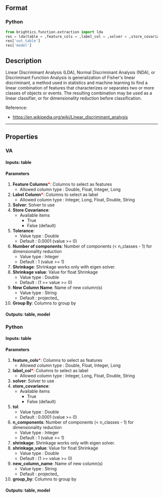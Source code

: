 ## Format
### Python
```python
from brightics.function.extraction import lda
res = lda(table = ,feature_cols = ,label_col = ,solver = ,store_covariance = ,tol = ,n_components = ,shrinkage = ,shrinkage_value = ,new_column_name = ,group_by = )
res['out_table']
res['model']
```

## Description
Linear Discriminant Analysis (LDA), Normal Discriminant Analysis (NDA), or Discriminant Function Analysis is generalization of Fisher's linear discriminant, a method used in statistics and machine learning to find a linear combination of features that characterizes or separates two or more classes of objects or events. The resulting combination may be used as a linear classifier, or for dimensionality reduction before classification.

Reference:
+ <https://en.wikipedia.org/wiki/Linear_discriminant_analysis>

---

## Properties
### VA
#### Inputs: table

#### Parameters
1. **Feature Columns**<b style="color:red">*</b>: Columns to select as features
   - Allowed column type : Double, Float, Integer, Long
2. **Label Column**<b style="color:red">*</b>: Columns to select as label
   - Allowed column type : Integer, Long, Float, Double, String
3. **Solver**: Solver to use
4. **Store Covariance**: 
   - Available items
      - True
      - False (default)
5. **Tolerance**: 
   - Value type : Double
   - Default : 0.0001 (value >= 0)
6. **Number of components**: Number of components (< n_classes - 1) for dimensionality reduction
   - Value type : Integer
   - Default : 1 (value >= 1)
7. **Shrinkage**: Shrinkage works only with eigen solver.
8. **Shrinkage value**: Value for float Shrinkage
   - Value type : Double
   - Default : (1 >= value >= 0)
9. **New Column Name**: Name of new column(s)
   - Value type : String
   - Default : projected_
10. **Group By**: Columns to group by

#### Outputs: table, model

### Python
#### Inputs: table

#### Parameters
1. **feature_cols**<b style="color:red">*</b>: Columns to select as features
   - Allowed column type : Double, Float, Integer, Long
2. **label_col**<b style="color:red">*</b>: Columns to select as label
   - Allowed column type : Integer, Long, Float, Double, String
3. **solver**: Solver to use
4. **store_covariance**: 
   - Available items
      - True
      - False (default)
5. **tol**: 
   - Value type : Double
   - Default : 0.0001 (value >= 0)
6. **n_components**: Number of components (< n_classes - 1) for dimensionality reduction
   - Value type : Integer
   - Default : 1 (value >= 1)
7. **shrinkage**: Shrinkage works only with eigen solver.
8. **shrinkage_value**: Value for float Shrinkage
   - Value type : Double
   - Default : (1 >= value >= 0)
9. **new_column_name**: Name of new column(s)
   - Value type : String
   - Default : projected_
10. **group_by**: Columns to group by

#### Outputs: table, model

